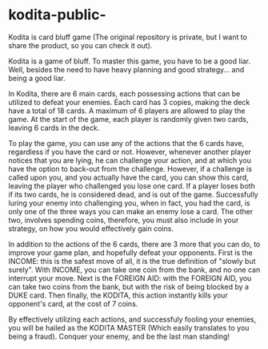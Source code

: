 # kodita-public-
Kodita is card bluff game (The original repository is private, but I want to share the product, so you can check it out).

Kodita is a game of bluff. To master this game, you have to be a good liar. Well, besides the need to have heavy planning and good strategy... and being a good liar.

In Kodita, there are 6 main cards, each possessing actions that can be utilized to defeat your enemies. Each card has 3 copies, making the deck have a total of 18 cards. A maximum of 6 players are allowed to play the game. At the start of the game, each player is randomly given two cards, leaving 6 cards in the deck.

To play the game, you can use any of the actions that the 6 cards have, regardless if you have the card or not. However, whenever another player notices that you are lying, he can challenge your action, and at which you have the option to back-out from the challenge. However, if a challenge is called upon you, and you actually have the card, you can show this card, leaving the player who challenged you lose one card. If a player loses both if its two cards, he is considered dead, and is out of the game. Successfully luring your enemy into challenging you, when in fact, you had the card, is only one of the three ways you can make an enemy lose a card. The other two, involves spending coins, therefore, you must also include in your strategy, on how you would effectively gain coins.

In addition to the actions of the 6 cards, there are 3 more that you can do, to improve your game plan, and hopefully defeat your opponents. First is the INCOME: this is the safest move of all, it is the true definition of "slowly but surely". With INCOME, you can take one coin from the bank, and no one can interrupt your move. Next is the FOREIGN AID: with the FOREIGN AID, you can take two coins from the bank, but with the risk of being blocked by a DUKE card. Then finally, the KODITA, this action instantly kills your opponent's card, at the cost of 7 coins.

By effectively utilizing each actions, and successfuly fooling your enemies, you will be hailed as the KODITA MASTER (Which easily translates to you being a fraud). Conquer your enemy, and be the last man standing!
